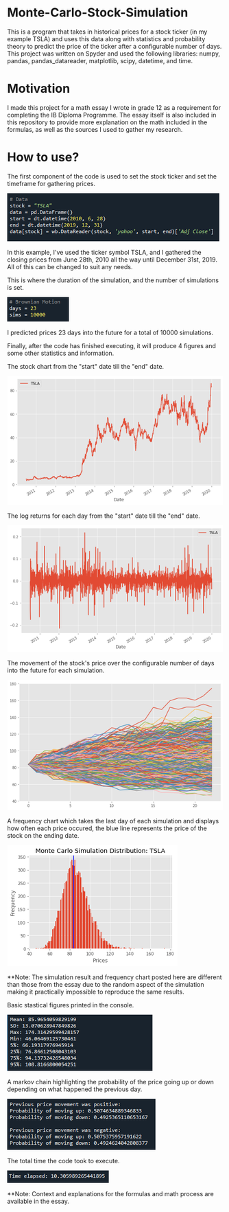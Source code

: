 # Monte-Carlo-Stock-Simulation
This is a program that takes in historical prices for a stock ticker (in my example TSLA) and uses this data along with statistics and probability theory to predict the price of the ticker after a configurable number of days. This project was written on Spyder and used the following libraries: numpy, pandas, pandas_datareader, matplotlib, scipy, datetime, and time.

# Motivation
I made this project for a math essay I wrote in grade 12 as a requirement for completing the IB Diploma Programme. The essay itself is also included in this repository to provide more explanation on the math included in the formulas, as well as the sources I used to gather my research.

# How to use?
The first component of the code is used to set the stock ticker and set the timeframe for gathering prices.

![Data](https://github.com/DavidLoi/Monte-Carlo-Stock-Simulation/blob/main/Screenshots/Data.PNG)

In this example, I've used the ticker symbol TSLA, and I gathered the closing prices from June 28th, 2010 all the way until December 31st, 2019. All of this can be changed to suit any needs.

This is where the duration of the simulation, and the number of simulations is set.

![Simulation Settings](https://github.com/DavidLoi/Monte-Carlo-Stock-Simulation/blob/main/Screenshots/SimulationSettings.PNG)

I predicted prices 23 days into the future for a total of 10000 simulations.

Finally, after the code has finished executing, it will produce 4 figures and some other statistics and information.

The stock chart from the "start" date till the "end" date.

![Stock Chart](https://github.com/DavidLoi/Monte-Carlo-Stock-Simulation/blob/main/Screenshots/StockChart.png)

The log returns for each day from the "start" date till the "end" date.

![Log Returns](https://github.com/DavidLoi/Monte-Carlo-Stock-Simulation/blob/main/Screenshots/LogReturns.png)

The movement of the stock's price over the configurable number of days into the future for each simulation.

![Simulation](https://github.com/DavidLoi/Monte-Carlo-Stock-Simulation/blob/main/Screenshots/Simulation.png)

A frequency chart which takes the last day of each simulation and displays how often each price occured, the blue line represents the price of the stock on the ending date.

![Frequency Chart](https://github.com/DavidLoi/Monte-Carlo-Stock-Simulation/blob/main/Screenshots/FrequencyChart.png)

**Note: The simulation result and frequency chart posted here are different than those from the essay due to the random aspect of the simulation making it practically impossible to reproduce the same results.

Basic stastical figures printed in the console.

![Stats](https://github.com/DavidLoi/Monte-Carlo-Stock-Simulation/blob/main/Screenshots/Stats.PNG)

A markov chain highlighting the probability of the price going up or down depending on what happened the previous day.

![Markov Chain](https://github.com/DavidLoi/Monte-Carlo-Stock-Simulation/blob/main/Screenshots/MarkovChain.PNG)

The total time the code took to execute.

![Time](https://github.com/DavidLoi/Monte-Carlo-Stock-Simulation/blob/main/Screenshots/Time.PNG)

**Note: Context and explanations for the formulas and math process are available in the essay.
